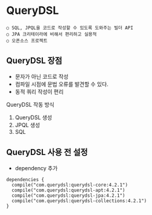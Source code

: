 QueryDSL
====

```
○ SQL, JPQL을 코드로 작성할 수 있도록 도와주는 빌더 API
○ JPA 크리테이라에 비해서 편리하고 실용적
○ 오픈소스 프로젝트
```

QueryDSL 장점
----

+ 문자가 아닌 코드로 작성
+ 컴파일 시점에 문법 오류를 발견할 수 있다.
+ 동적 쿼리 작성이 편리

QueryDSL 작동 방식

1. QueryDSL 생성
2. JPQL 생성
3. SQL





QueryDSL 사용 전 설정
---

+ dependency 추가
```
dependencies {
  compile("com.querydsl:querydsl-core:4.2.1")
  compile("com.querydsl:querydsl-apt:4.2.1")
  compile("com.querydsl:querydsl-jpa:4.2.1")
  compile("com.querydsl:querydsl-collections:4.2.1")
}
```
